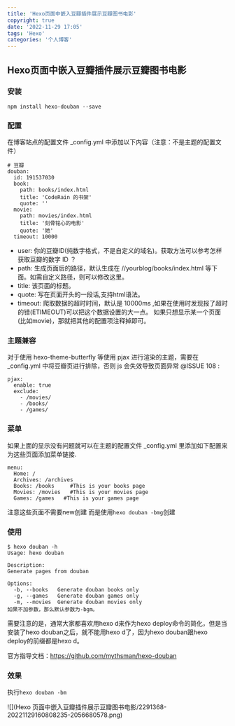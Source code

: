 ```yaml
---
title: 'Hexo页面中嵌入豆瓣插件展示豆瓣图书电影'
copyright: true
date: '2022-11-29 17:05'
tags: 'Hexo'
categories: '个人博客'
---
```


## Hexo页面中嵌入豆瓣插件展示豆瓣图书电影

### 安装

```
npm install hexo-douban --save
```

### 配置
在博客站点的配置文件 _config.yml 中添加以下内容（注意：不是主题的配置文件）
```
# 豆瓣 
douban:
  id: 191537030
  book:
    path: books/index.html
    title: 'CodeRain 的书架'
    quote: ''
  movie:
    path: movies/index.html
    title: '刻骨铭心的电影'
    quote: '她'
  timeout: 10000 
```

- user: 你的豆瓣ID(纯数字格式，不是自定义的域名)。获取方法可以参考怎样获取豆瓣的数字 ID ？
- path: 生成页面后的路径，默认生成在 //yourblog/books/index.html 等下面。如需自定义路径，则可以修改这里。
- title: 该页面的标题。
- quote: 写在页面开头的一段话,支持html语法。
- timeout: 爬取数据的超时时间，默认是 10000ms ,如果在使用时发现报了超时的错(ETIMEOUT)可以把这个数据设置的大一点。
如果只想显示某一个页面(比如movie)，那就把其他的配置项注释掉即可。

### 主题兼容
对于使用 hexo-theme-butterfly 等使用 pjax 进行渲染的主题，需要在 _config.yml 中将豆瓣页进行排除，否则 js 会失效导致页面异常 @ISSUE 108 :
```
pjax:
  enable: true
  exclude:
    - /movies/
    - /books/
    - /games/
```

### 菜单
如果上面的显示没有问题就可以在主题的配置文件 _config.yml 里添加如下配置来为这些页面添加菜单链接.
```
menu:
  Home: /
  Archives: /archives
  Books: /books     #This is your books page
  Movies: /movies   #This is your movies page
  Games: /games   #This is your games page
```
注意这些页面不需要new创建 
而是使用`hexo douban -bmg`创建

### 使用
```
$ hexo douban -h
Usage: hexo douban

Description:
Generate pages from douban

Options:
  -b, --books   Generate douban books only
  -g, --games   Generate douban games only
  -m, --movies  Generate douban movies only
如果不加参数，那么默认参数为-bgm。
```
需要注意的是，通常大家都喜欢用hexo d来作为hexo deploy命令的简化，但是当安装了hexo douban之后，就不能用hexo d了，因为hexo douban跟hexo deploy的前缀都是hexo d。


官方指导文档：https://github.com/mythsman/hexo-douban

### 效果

执行`hexo douban -bm`

![](Hexo 页面中嵌入豆瓣插件展示豆瓣图书电影/2291368-20221129160808235-2056680578.png)
